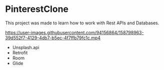 # PinterestClone
This project was made to learn how to work with Rest APIs and Databases.

https://user-images.githubusercontent.com/94156864/158798963-39d552f7-4129-4db7-b5ec-4f7ffb79fc1c.mp4

- Unsplash.api
- Retrofit
- Room
- Glide
